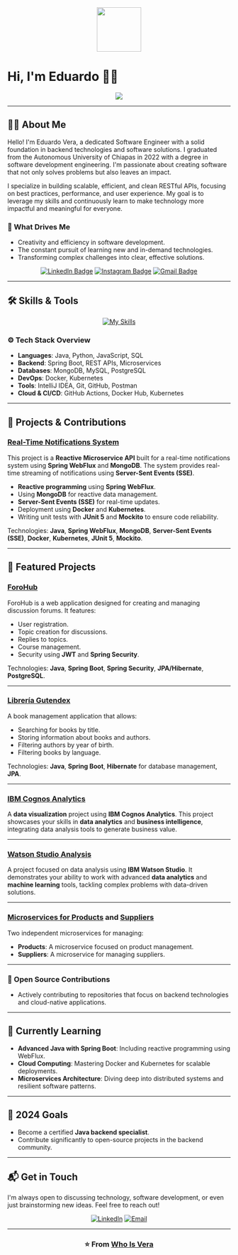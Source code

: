 <div align="center">
  <img src="https://media.giphy.com/media/WUlplcMpOCEmTGBtBW/giphy.gif" width="100">
</div>

# Hi, I'm Eduardo 🧑‍💻
<div align="center">
  <img src="https://readme-typing-svg.herokuapp.com?font=Fira+Code&size=30&pause=1000&color=36BCF7&center=true&vCenter=true&width=600&lines=Software+Engineer;Backend+Technologies+Enthusiast;Passionate+Problem+Solver;Constant+Learner+and+Innovator">
</div>

---

## 👨‍💼 About Me
Hello! I'm Eduardo Vera, a dedicated Software Engineer with a solid foundation in backend technologies and software solutions. I graduated from the Autonomous University of Chiapas in 2022 with a degree in software development engineering. I'm passionate about creating software that not only solves problems but also leaves an impact.

I specialize in building scalable, efficient, and clean RESTful APIs, focusing on best practices, performance, and user experience. My goal is to leverage my skills and continuously learn to make technology more impactful and meaningful for everyone.

### 🌱 What Drives Me
- Creativity and efficiency in software development.
- The constant pursuit of learning new and in-demand technologies.
- Transforming complex challenges into clear, effective solutions.

<div align="center">
  
[![LinkedIn Badge](https://img.shields.io/badge/Eduardo%20Vera-0077B5?style=for-the-badge&logo=linkedin&logoColor=white)](https://www.linkedin.com/in/eduardo-vera-rodriguez-9a38242a6)
[![Instagram Badge](https://img.shields.io/badge/Instagram-Who.Is.Vera-E4405F?style=for-the-badge&logo=instagram&logoColor=white)](https://www.instagram.com/whoo.is.vera)
[![Gmail Badge](https://img.shields.io/badge/Email-ev765030@gmail.com-D14836?style=for-the-badge&logo=gmail&logoColor=white)](mailto:ev765030@gmail.com)

</div>

---

## 🛠️ Skills & Tools
<div align="center">

[![My Skills](https://skillicons.dev/icons?i=java,spring,idea,mongodb,mysql,postgres,git,postman,js,html,css,python,docker,kubernetes,github)](https://skillicons.dev)

</div>

### ⚙️ Tech Stack Overview
- **Languages**: Java, Python, JavaScript, SQL
- **Backend**: Spring Boot, REST APIs, Microservices
- **Databases**: MongoDB, MySQL, PostgreSQL
- **DevOps**: Docker, Kubernetes
- **Tools**: IntelliJ IDEA, Git, GitHub, Postman
- **Cloud & CI/CD**: GitHub Actions, Docker Hub, Kubernetes

---

## 🌟 Projects & Contributions
### [Real-Time Notifications System](https://github.com/Y3z3ki3l/real-time-notifications-system)
This project is a **Reactive Microservice API** built for a real-time notifications system using **Spring WebFlux** and **MongoDB**. The system provides real-time streaming of notifications using **Server-Sent Events (SSE)**.
- **Reactive programming** using **Spring WebFlux**.
- Using **MongoDB** for reactive data management.
- **Server-Sent Events (SSE)** for real-time updates.
- Deployment using **Docker** and **Kubernetes**.
- Writing unit tests with **JUnit 5** and **Mockito** to ensure code reliability.

Technologies: **Java**, **Spring WebFlux**, **MongoDB**, **Server-Sent Events (SSE)**, **Docker**, **Kubernetes**, **JUnit 5**, **Mockito**.

---
## 🚀 Featured Projects

### [ForoHub](https://github.com/WhoIsVera/ForoHub)
ForoHub is a web application designed for creating and managing discussion forums. It features:
- User registration.
- Topic creation for discussions.
- Replies to topics.
- Course management.
- Security using **JWT** and **Spring Security**.

Technologies: **Java**, **Spring Boot**, **Spring Security**, **JPA/Hibernate**, **PostgreSQL**.

---

### [Librería Gutendex](https://github.com/WhoIsVera/Libreria-Gutendex)
A book management application that allows:
- Searching for books by title.
- Storing information about books and authors.
- Filtering authors by year of birth.
- Filtering books by language.

Technologies: **Java**, **Spring Boot**, **Hibernate** for database management, **JPA**.

---

### [IBM Cognos Analytics](https://github.com/WhoIsVera/IBM-COGNOS-ANALYTICS)
A **data visualization** project using **IBM Cognos Analytics**. This project showcases your skills in **data analytics** and **business intelligence**, integrating data analysis tools to generate business value.

---

### [Watson Studio Analysis](https://github.com/WhoIsVera/-Watson-Studio-using)
A project focused on data analysis using **IBM Watson Studio**. It demonstrates your ability to work with advanced **data analytics** and **machine learning** tools, tackling complex problems with data-driven solutions.

---

### [Microservices for Products](https://github.com/WhoIsVera/ms-productos) and [Suppliers](https://github.com/WhoIsVera/ms-proveedores)
Two independent microservices for managing:
- **Products**: A microservice focused on product management.
- **Suppliers**: A microservice for managing suppliers.

---



### 📝 Open Source Contributions
- Actively contributing to repositories that focus on backend technologies and cloud-native applications.

---

## 🌱 Currently Learning
- **Advanced Java with Spring Boot**: Including reactive programming using WebFlux.
- **Cloud Computing**: Mastering Docker and Kubernetes for scalable deployments.
- **Microservices Architecture**: Diving deep into distributed systems and resilient software patterns.

---

## 🎯 2024 Goals
- Become a certified **Java backend specialist**.
- Contribute significantly to open-source projects in the backend community.

---

## 📬 Get in Touch
I'm always open to discussing technology, software development, or even just brainstorming new ideas. Feel free to reach out!

<div align="center">
  
[![LinkedIn](https://img.shields.io/badge/LinkedIn-Connect-blue?style=for-the-badge&logo=linkedin)](https://www.linkedin.com/in/eduardo-vera-rodriguez-9a38242a6)
[![Email](https://img.shields.io/badge/Email-Contact-red?style=for-the-badge&logo=gmail)](mailto:ev765030@gmail.com)

</div>

---

<div align="center">
  
  <h3>⭐️ From <a href="https://github.com/WhoIsVera">Who Is Vera</a></h3>

</div>


